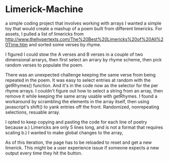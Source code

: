# Limerick-Machine
a simple coding project that involves working with arrays
  I wanted a simple toy that would create a mashup of a poem built from different limericks. For assets, I pulled a list of limericks from http://www.thehypertexts.com/The%20Best%20Limericks%20of%20All%20Time.htm and sorted some verses by rhyme.
  
  I figured I could stow the A verses and B verses in  a couple of two dimensional arrarys, then first select an arrary by rhyme scheme, then pick random verses to populate the poem. 
  
  There was an unexpected challenge keeping the same verse from being repeated in the poem. It was easy to select entries at random with the getRhymes() function. And it's in the code now as the selector for the per rhyme arrays. I couldn't figure out how to select a string from an array, then remove it while keeping the same array usable with getRhymes. I found a workaround by scrambling the elements in the array itself, then using javascript's shift() to yank entries off the front. Randomized, nonrepeating selections, resuable array.
  
   I opted to keep copying and pasting the code for each line of poetry because
     a.) Limericks are only 5 lines long, and is not a format that requires scaling
     b.) I wanted to make global changes to the array, 
     
 As of this iteration, the page has to be reloaded to reset and get a new limerick. This might be a user experience issue if someone expects a new output every time they hit the button. 
